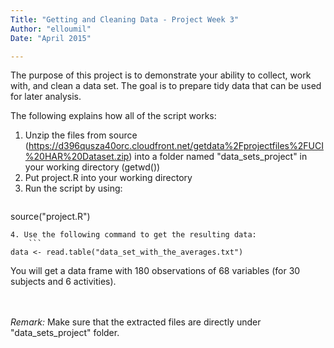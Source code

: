```yaml
---
Title: "Getting and Cleaning Data - Project Week 3"
Author: "elloumil"
Date: "April 2015"

---
```

The purpose of this project is to demonstrate your ability to collect, work with, and clean a data set. The goal is to prepare tidy data that can be used for later analysis.

The following explains how all of the script works:

1. Unzip the files from source (https://d396qusza40orc.cloudfront.net/getdata%2Fprojectfiles%2FUCI%20HAR%20Dataset.zip) into a folder named "data_sets_project" in your working directory (getwd())
2. Put project.R into your working directory
3. Run the script by using: 
    ``` 
source("project.R")
```
4. Use the following command to get the resulting data:
    ```
data <- read.table("data_set_with_the_averages.txt") 
```
You will get a data frame with 180 observations of 68 variables (for 30 subjects and 6 activities).

<br/><br/>
*Remark:*
Make sure that the extracted files are directly under "data\_sets\_project" folder.

